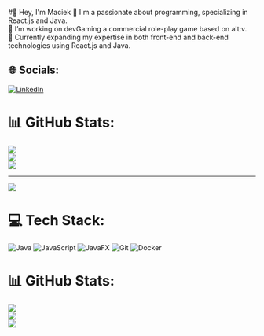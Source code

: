 #👋 Hey, I'm Maciek
💬 I'm a passionate about programming, specializing in React.js and Java.<br>🔭 I’m working on devGaming a commercial role-play game based on alt:v.<br>🌱 Currently expanding my expertise in both front-end and back-end technologies using React.js and Java.


## 🌐 Socials:
[![LinkedIn](https://img.shields.io/badge/LinkedIn-%230077B5.svg?logo=linkedin&logoColor=white)](https://linkedin.com/in/https://www.linkedin.com/in/maciej-zi%C3%B3%C5%82kowski-411623301) 
# 📊 GitHub Stats:
![](https://github-readme-stats.vercel.app/api?username=MasJux&theme=dark&hide_border=false&include_all_commits=false&count_private=false)<br/>
![](https://github-readme-streak-stats.herokuapp.com/?user=MasJux&theme=dark&hide_border=false)<br/>
![](https://github-readme-stats.vercel.app/api/top-langs/?username=MasJux&theme=dark&hide_border=false&include_all_commits=false&count_private=false&layout=compact)

---
[![](https://visitcount.itsvg.in/api?id=MasJux&icon=0&color=0)](https://visitcount.itsvg.in)


# 💻 Tech Stack:
![Java](https://img.shields.io/badge/java-%23ED8B00.svg?style=for-the-badge&logo=openjdk&logoColor=white) ![JavaScript](https://img.shields.io/badge/javascript-%23323330.svg?style=for-the-badge&logo=javascript&logoColor=%23F7DF1E) ![JavaFX](https://img.shields.io/badge/javafx-%23FF0000.svg?style=for-the-badge&logo=javafx&logoColor=white) ![Git](https://img.shields.io/badge/git-%23F05033.svg?style=for-the-badge&logo=git&logoColor=white) ![Docker](https://img.shields.io/badge/docker-%230db7ed.svg?style=for-the-badge&logo=docker&logoColor=white)
# 📊 GitHub Stats:
![](https://github-readme-stats.vercel.app/api?username=MasJux&theme=dark&hide_border=true&include_all_commits=true&count_private=true)<br/>
![](https://github-readme-streak-stats.herokuapp.com/?user=MasJux&theme=dark&hide_border=true)<br/>
![](https://github-readme-stats.vercel.app/api/top-langs/?username=MasJux&theme=dark&hide_border=true&include_all_commits=true&count_private=true&layout=compact)

